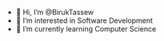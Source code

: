 - 👋 Hi, I’m @BirukTassew
- 👀 I’m interested in Software Development
- 🌱 I’m currently learning Computer Science 
